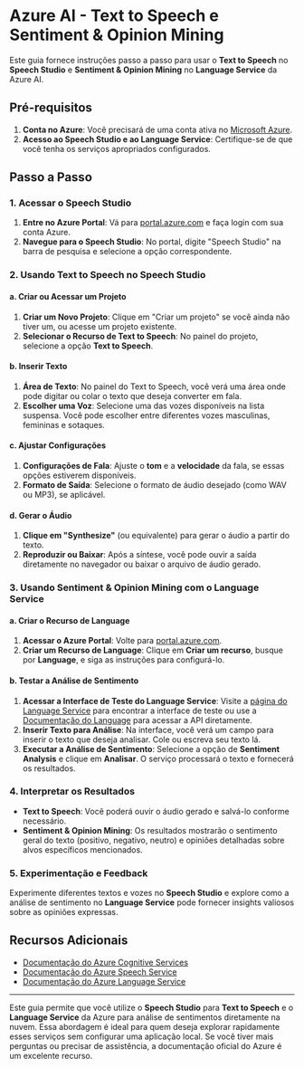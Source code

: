 # Azure AI - Text to Speech e Sentiment & Opinion Mining

Este guia fornece instruções passo a passo para usar o **Text to Speech** no **Speech Studio** e **Sentiment & Opinion Mining** no **Language Service** da Azure AI.

## Pré-requisitos

1. **Conta no Azure**: Você precisará de uma conta ativa no [Microsoft Azure](https://portal.azure.com/).
2. **Acesso ao Speech Studio e ao Language Service**: Certifique-se de que você tenha os serviços apropriados configurados.

## Passo a Passo

### 1. Acessar o Speech Studio

1. **Entre no Azure Portal**: Vá para [portal.azure.com](https://portal.azure.com/) e faça login com sua conta Azure.
2. **Navegue para o Speech Studio**: No portal, digite "Speech Studio" na barra de pesquisa e selecione a opção correspondente.

### 2. Usando Text to Speech no Speech Studio

#### a. Criar ou Acessar um Projeto

1. **Criar um Novo Projeto**: Clique em "Criar um projeto" se você ainda não tiver um, ou acesse um projeto existente.
2. **Selecionar o Recurso de Text to Speech**: No painel do projeto, selecione a opção **Text to Speech**.

#### b. Inserir Texto

1. **Área de Texto**: No painel do Text to Speech, você verá uma área onde pode digitar ou colar o texto que deseja converter em fala.
2. **Escolher uma Voz**: Selecione uma das vozes disponíveis na lista suspensa. Você pode escolher entre diferentes vozes masculinas, femininas e sotaques.

#### c. Ajustar Configurações

1. **Configurações de Fala**: Ajuste o **tom** e a **velocidade** da fala, se essas opções estiverem disponíveis.
2. **Formato de Saída**: Selecione o formato de áudio desejado (como WAV ou MP3), se aplicável.

#### d. Gerar o Áudio

1. **Clique em "Synthesize"** (ou equivalente) para gerar o áudio a partir do texto.
2. **Reproduzir ou Baixar**: Após a síntese, você pode ouvir a saída diretamente no navegador ou baixar o arquivo de áudio gerado.

### 3. Usando Sentiment & Opinion Mining com o Language Service

#### a. Criar o Recurso de Language

1. **Acessar o Azure Portal**: Volte para [portal.azure.com](https://portal.azure.com/).
2. **Criar um Recurso de Language**: Clique em **Criar um recurso**, busque por **Language**, e siga as instruções para configurá-lo.

#### b. Testar a Análise de Sentimento

1. **Acessar a Interface de Teste do Language Service**: Visite a [página do Language Service](https://azure.microsoft.com/pt-br/services/cognitive-services/language-service/) para encontrar a interface de teste ou use a [Documentação do Language](https://docs.microsoft.com/pt-br/azure/cognitive-services/language-service/) para acessar a API diretamente.
2. **Inserir Texto para Análise**: Na interface, você verá um campo para inserir o texto que deseja analisar. Cole ou escreva seu texto lá.
3. **Executar a Análise de Sentimento**: Selecione a opção de **Sentiment Analysis** e clique em **Analisar**. O serviço processará o texto e fornecerá os resultados.

### 4. Interpretar os Resultados

- **Text to Speech**: Você poderá ouvir o áudio gerado e salvá-lo conforme necessário.
- **Sentiment & Opinion Mining**: Os resultados mostrarão o sentimento geral do texto (positivo, negativo, neutro) e opiniões detalhadas sobre alvos específicos mencionados.

### 5. Experimentação e Feedback

Experimente diferentes textos e vozes no **Speech Studio** e explore como a análise de sentimento no **Language Service** pode fornecer insights valiosos sobre as opiniões expressas.

## Recursos Adicionais

- [Documentação do Azure Cognitive Services](https://docs.microsoft.com/pt-br/azure/cognitive-services/)
- [Documentação do Azure Speech Service](https://docs.microsoft.com/pt-br/azure/cognitive-services/speech-service/)
- [Documentação do Azure Language Service](https://docs.microsoft.com/pt-br/azure/cognitive-services/language-service/)

---

Este guia permite que você utilize o **Speech Studio** para **Text to Speech** e o **Language Service** da Azure para análise de sentimentos diretamente na nuvem. Essa abordagem é ideal para quem deseja explorar rapidamente esses serviços sem configurar uma aplicação local. Se você tiver mais perguntas ou precisar de assistência, a documentação oficial do Azure é um excelente recurso.
